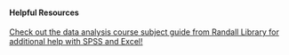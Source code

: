 #### Helpful Resources

[Check out the data analysis course subject guide from Randall Library for additional help with SPSS and Excel!](https://uncw.libguides.com/data_analysis/home)

